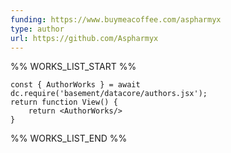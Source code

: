 ```yaml
---
funding: https://www.buymeacoffee.com/aspharmyx
type: author
url: https://github.com/Aspharmyx
---
```



%% WORKS_LIST_START %%

```datacorejsx
const { AuthorWorks } = await dc.require('basement/datacore/authors.jsx');
return function View() {
    return <AuthorWorks/>
}
```
%% WORKS_LIST_END %%